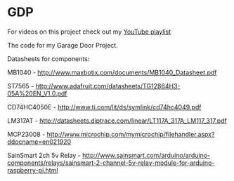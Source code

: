# GDP
For videos on this project check out my <a href="https://www.youtube.com/playlist?list=PL0KF6L1yWbaYS6SosYc4qXFaEhNVftG8t">YouTube playlist </a>

The code for my Garage Door Project.

Datasheets for components:

MB1040 - http://www.maxbotix.com/documents/MB1040_Datasheet.pdf

ST7565 - http://www.adafruit.com/datasheets/TG12864H3-05A%20EN_V1.0.pdf

CD74HC4050E - http://www.ti.com/lit/ds/symlink/cd74hc4049.pdf

LM317AT - http://datasheets.diptrace.com/linear/LT117A_317A_LM117_317.pdf

MCP23008 - http://www.microchip.com/mymicrochip/filehandler.aspx?ddocname=en021920

SainSmart 2ch 5v Relay - http://www.sainsmart.com/arduino/arduino-components/relays/sainsmart-2-channel-5v-relay-module-for-arduino-raspberry-pi.html

